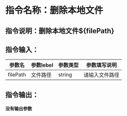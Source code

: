 # 指令名称：删除本地文件
## 指令说明：删除本地文件$\{filePath\}
## 指令输入：

 | 参数名 | 参数lebel | 参数类型 | 参数填写说明 | 
 | ------------- | ------------- | ------------- | ------------- |
 | filePath | 文件路径 | string | 请输入文件路径 |


## 指令输出：

#### 没有输出参数
	